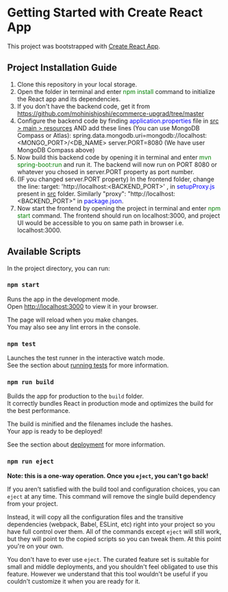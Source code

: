 # Getting Started with Create React App

This project was bootstrapped with [Create React App](https://github.com/facebook/create-react-app).

## Project Installation Guide
1. Clone this repository in your local storage.
2. Open the folder in terminal and enter <span style="color : green">npm install</span> command to initialize the React app and its dependencies.
3. If you don't have the backend code, get it from https://github.com/mohinishjoshi/ecommerce-upgrad/tree/master
4. Configure the backend code by finding <span style="color : blue">application.properties</span> file in <u> src > main > resources</u>
AND add these lines (You can use MongoDB Compass or Atlas): 
spring.data.mongodb.uri=mongodb://localhost:<MONGO_PORT>/<DB_NAME>
server.PORT=8080
(We have user MongoDB Compass above)
5. Now build this backend code by opening it in terminal and enter <span style="color : green">mvn spring-boot:run</span> and run it. The backend will now run on PORT 8080 or whatever you chosed in server.PORT property as port number.
6. (IF you changed server.PORT property) In the frontend folder, change the line: target: 'http://localhost:<BACKEND_PORT>' , in <span style="color : blue">setupProxy.js</span> present in <u>src</u> folder. Similarly "proxy": "http://localhost:<BACKEND_PORT>" in <span style="color : blue">package.json</span>.
7. Now start the frontend by opening the project in terminal and enter <span style="color : green">npm start</span> command. The frontend should run on localhost:3000, and project UI would be accessible to you on same path in browser i.e. localhost:3000.

## Available Scripts

In the project directory, you can run:

### `npm start`

Runs the app in the development mode.\
Open [http://localhost:3000](http://localhost:3000) to view it in your browser.

The page will reload when you make changes.\
You may also see any lint errors in the console.

### `npm test`

Launches the test runner in the interactive watch mode.\
See the section about [running tests](https://facebook.github.io/create-react-app/docs/running-tests) for more information.

### `npm run build`

Builds the app for production to the `build` folder.\
It correctly bundles React in production mode and optimizes the build for the best performance.

The build is minified and the filenames include the hashes.\
Your app is ready to be deployed!

See the section about [deployment](https://facebook.github.io/create-react-app/docs/deployment) for more information.

### `npm run eject`

**Note: this is a one-way operation. Once you `eject`, you can't go back!**

If you aren't satisfied with the build tool and configuration choices, you can `eject` at any time. This command will remove the single build dependency from your project.

Instead, it will copy all the configuration files and the transitive dependencies (webpack, Babel, ESLint, etc) right into your project so you have full control over them. All of the commands except `eject` will still work, but they will point to the copied scripts so you can tweak them. At this point you're on your own.

You don't have to ever use `eject`. The curated feature set is suitable for small and middle deployments, and you shouldn't feel obligated to use this feature. However we understand that this tool wouldn't be useful if you couldn't customize it when you are ready for it.

